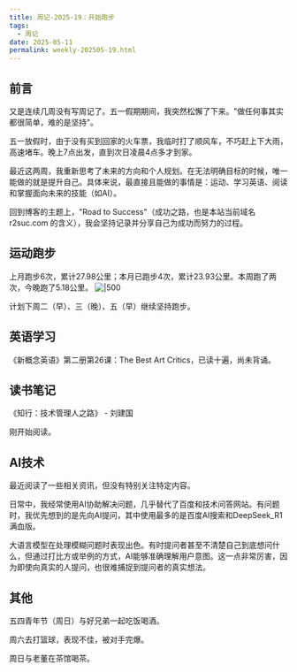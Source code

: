 ```yaml
---
title: 周记-2025-19：开始跑步
tags:
  - 周记
date: 2025-05-11
permalink: weekly-202505-19.html
---
```

## 前言
又是连续几周没有写周记了。五一假期期间，我突然松懈了下来。"做任何事其实都很简单，难的是坚持"。

五一放假时，由于没有买到回家的火车票，我临时打了顺风车，不巧赶上下大雨，高速堵车。晚上7点出发，直到次日凌晨4点多才到家。

最近这两周，我重新思考了未来的方向和个人规划。在无法明确目标的时候，唯一能做的就是提升自己。具体来说，最直接且能做的事情是：运动、学习英语、阅读和掌握面向未来的技能（如AI）。

回到博客的主题上，"Road to Success"（成功之路，也是本站当前域名 r2suc.com 的含义），我会坚持记录并分享自己为成功而努力的过程。

## 运动跑步

上月跑步6次，累计27.98公里；本月已跑步4次，累计23.93公里。本周跑了两次，今晚跑了5.18公里。
![|500](https://s2.loli.net/2025/05/11/MIf1vYUuGWJKreL.png)

计划下周二（早）、三（晚）、五（早）继续坚持跑步。

## 英语学习

《新概念英语》第二册第26课：The Best Art Critics，已读十遍，尚未背诵。

## 读书笔记

《知行：技术管理人之路》 - 刘建国

刚开始阅读。

## AI技术

最近阅读了一些相关资讯，但没有特别关注特定内容。

日常中，我经常使用AI协助解决问题，几乎替代了百度和技术问答网站。有问题时，我优先想到的是先向AI提问，其中使用最多的是百度AI搜索和DeepSeek_R1满血版。

大语言模型在处理模糊问题时表现出色。有时提问者甚至不清楚自己到底想问什么，但通过打比方或举例的方式，AI能够准确理解用户意图。这一点非常厉害，因为即使向真实的人提问，也很难捕捉到提问者的真实想法。

## 其他

五四青年节（周日）与好兄弟一起吃饭喝酒。

周六去打篮球，表现不佳，被对手完爆。

周日与老董在茶馆喝茶。